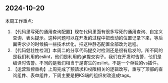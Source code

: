 ## 2024-10-20

本周工作重点:

1. 【代码里写死的通用查询配置】现在代码里面有很多写死的通用查询、自定义查询、表头提示。这种问题可以在开发的过程中把改动的位置记录下来，等后面需求少的时候搞一些技术优化，把这种静态配置全部改为远程。
2. 【代码健壮性检测】本周二的分享代码提交时检测还是很有启发的。所不同的是我们利用的eslint，他们是利用的git提交钩子。我们在开发时告警，他们是编译时告警。不同的是我们相当于是寄生的eslint，不是一个单独的vs插件。
3. 【运营监控重构】上周完成了预请求和权限相关的逻辑改写，重写了顶部的查询组件、表单组件，下周主要是把KS端的组织树改造成tags。